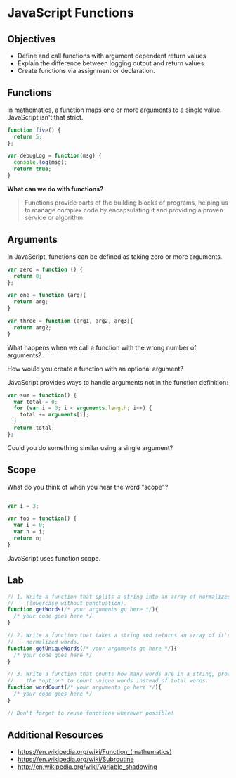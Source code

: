 # JavaScript Functions

## Objectives

- Define and call functions with argument dependent return values
- Explain the difference between logging output and return values
- Create functions via assignment or declaration.

## Functions

In mathematics, a function maps one or more arguments to a single value.
JavaScript isn't that strict.

```javascript
function five() {
  return 5;
};

var debugLog = function(msg) {
  console.log(msg);
  return true;
}
```

**What can we do with functions?**

> Functions provide parts of the building blocks of programs, helping us to 
> manage complex code by encapsulating it and providing a proven service or
> algorithm.

## Arguments

In JavaScript, functions can be defined as taking zero or more arguments.

```javascript
var zero = function () {
  return 0;
};

var one = function (arg){
  return arg;
}

var three = function (arg1, arg2, arg3){
  return arg2;
}

```

What happens when we call a function with the wrong number of arguments?

How would you create a function with an optional argument?

JavaScript provides ways to handle arguments not in the function definition:

```javascript
var sum = function() {
  var total = 0;
  for (var i = 0; i < arguments.length; i++) {
    total += arguments[i];
  }
  return total;
};
```

Could you do something similar using a single argument?

## Scope

What do you think of when you hear the word "scope"?

```javascript

var i = 3;

var foo = function() {
  var i = 0;
  var n = i;
  return n;
}
```

JavaScript uses function scope.

## Lab

```javascript
// 1. Write a function that splits a string into an array of normalized words,
//    (lowercase without punctuation).
function getWords(/* your arguments go here */){
  /* your code goes here */
}

// 2. Write a function that takes a string and returns an array of it's unique
//    normalized words.
function getUniqueWords(/* your arguments go here */){
  /* your code goes here */
}

// 3. Write a function that counts how many words are in a string, providing
//    the *option* to count unique words instead of total words.
function wordCount(/* your arguments go here */){
  /* your code goes here */
}

// Don't forget to reuse functions wherever possible!

```

## Additional Resources

- https://en.wikipedia.org/wiki/Function_(mathematics)
- https://en.wikipedia.org/wiki/Subroutine
- http://en.wikipedia.org/wiki/Variable_shadowing

